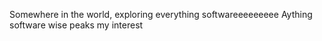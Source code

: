 Somewhere in the world, exploring everything softwareeeeeeeee
Aything software wise peaks my interest

<!---
JoeyTheProgrammer/JoeyTheProgrammer is a ✨ special ✨ repository because its `README.md` (this file) appears on your GitHub profile.
You can click the Preview link to take a look at your changes.
--->
